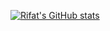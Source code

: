 [![Rifat's GitHub stats](https://github-readme-stats.vercel.app/api?username=RifatIslamOmio)](https://github.com/anuraghazra/github-readme-stats)
